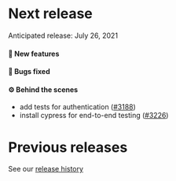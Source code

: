 # Next release

Anticipated release: July 26, 2021

#### 🚀 New features

#### 🐛 Bugs fixed

#### ⚙️ Behind the scenes

- add tests for authentication ([#3188])
- install cypress for end-to-end testing ([#3226])

# Previous releases

See our [release history](https://github.com/CMSgov/eAPD/releases)

[#3188]: https://github.com/CMSgov/eAPD/issues/3188
[#3226]: https://github.com/CMSgov/eAPD/issues/3226
